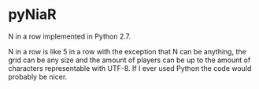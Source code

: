 # pyNiaR
N in a row implemented in Python 2.7.

N in a row is like 5 in a row with the exception that N can be anything, the grid can be any size and the amount of players can be up to the amount of characters representable with UTF-8. If I ever used Python the code would probably be nicer.
